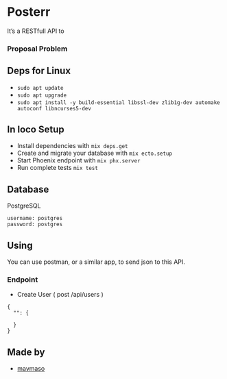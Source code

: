 # Posterr
 
It’s a RESTfull API to

### Proposal Problem

  

## Deps for Linux

- `sudo apt update`
- `sudo apt upgrade`
- `sudo apt install -y build-essential libssl-dev zlib1g-dev automake autoconf libncurses5-dev`

## In loco Setup

- Install dependencies with `mix deps.get`
- Create and migrate your database with `mix ecto.setup`
- Start Phoenix endpoint with `mix phx.server`
- Run complete tests `mix test`

## Database
  PostgreSQL
  ```
  username: postgres
  password: postgres
  ```

## Using

 You can use postman, or a similar app, to send json to this API.

### Endpoint

 - Create User ( post /api/users )
  ```
  {
    "": {

    }
  }
  ```

## Made by

 - [mavmaso](https://github.com/mavmaso)
